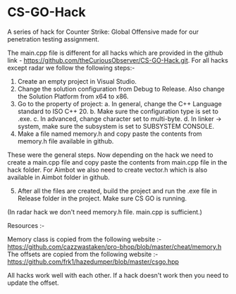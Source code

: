 # CS-GO-Hack

A series of hack for Counter Strike: Global Offensive made for our penetration testing assignment.

The main.cpp file is different for all hacks which are provided in the github link - https://github.com/theCuriousObserver/CS-GO-Hack.git.
For all hacks except radar we follow the following steps:-

1. Create an empty project in Visual Studio.
2. Change the solution configuration from Debug to Release. Also change the Solution Platform from x64 to x86.
3. Go to the property of project:
   a. In general, change the C++ Language standard to ISO C++ 20.
   b. Make sure the configuration type is set to .exe.
   c. In advanced, change character set to multi-byte.
   d. In linker -> system, make sure the subsystem is set to SUBSYSTEM CONSOLE.
4. Make a file named memory.h and copy paste the contents from memory.h file available in github.

These were the general steps. Now depending on the hack we need to create a main.cpp file and copy paste the contents from main.cpp file in the hack folder.
For Aimbot we also need to create vector.h which is also available in Aimbot folder in github.

5. After all the files are created, build the project and run the .exe file in Release folder in the project. Make sure CS GO is running.

(In radar hack we don't need memory.h file. main.cpp is sufficient.)

Resources :-

Memory class is copied from the following website :- https://github.com/cazzwastaken/pro-bhop/blob/master/cheat/memory.h
The offsets are copied from the following website :- https://github.com/frk1/hazedumper/blob/master/csgo.hpp

All hacks work well with each other. If a hack doesn't work then you need to update the offset.
